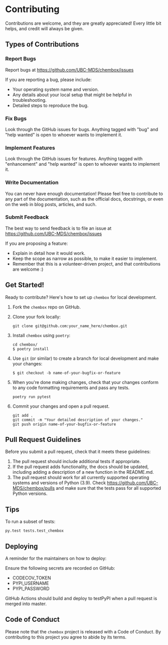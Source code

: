 # Contributing

Contributions are welcome, and they are greatly appreciated! Every little bit
helps, and credit will always be given.

## Types of Contributions

### Report Bugs

Report bugs at https://github.com/UBC-MDS/chembox/issues

If you are reporting a bug, please include:

* Your operating system name and version.
* Any details about your local setup that might be helpful in troubleshooting.
* Detailed steps to reproduce the bug.

### Fix Bugs

Look through the GitHub issues for bugs. Anything tagged with "bug" and "help
wanted" is open to whoever wants to implement it.

### Implement Features

Look through the GitHub issues for features. Anything tagged with "enhancement"
and "help wanted" is open to whoever wants to implement it.

### Write Documentation

You can never have enough documentation! Please feel free to contribute to any
part of the documentation, such as the official docs, docstrings, or even
on the web in blog posts, articles, and such.

### Submit Feedback

The best way to send feedback is to file an issue at https://github.com/UBC-MDS/chembox/issues

If you are proposing a feature:

* Explain in detail how it would work.
* Keep the scope as narrow as possible, to make it easier to implement.
* Remember that this is a volunteer-driven project, and that contributions
  are welcome :)

## Get Started!

Ready to contribute? Here's how to set up `chembox` for local development.

1. Fork the `chembox` repo on GitHub.
2. Clone your fork locally:

    ``` console
    git clone git@github.com:your_name_here/chembox.git
    ```

3. Install `chembox` using `poetry`:

    ```console
    cd chembox/
    $ poetry install
    ```

3. Use `git` (or similar) to create a branch for local development and make your changes:

    ```console
    $ git checkout -b name-of-your-bugfix-or-feature
    ```

4. When you're done making changes, check that your changes conform to any code formatting requirements and pass any tests.

    ```console
    poetry run pytest
    ```

5. Commit your changes and open a pull request.

    ```console
    git add .
    git commit -m "Your detailed description of your changes."
    git push origin name-of-your-bugfix-or-feature
    ```

## Pull Request Guidelines

Before you submit a pull request, check that it meets these guidelines:

1. The pull request should include additional tests if appropriate.
2. If the pull request adds functionality, the docs should be updated, including adding a description of a new function in the README.md.
3. The pull request should work for all currently supported operating systems and versions of Python (3.9). Check https://github.com/UBC-MDS/chembox/pulls and make sure that the tests pass for all supported Python versions.

## Tips

 To run a subset of tests:

 ```console
py.test tests.test_chembox
 ```

## Deploying

A reminder for the maintainers on how to deploy:

Ensure the following secrets are recorded on GitHub:

* CODECOV_TOKEN
* PYPI_USERNAME
* PYPI_PASSWORD

GitHub Actions should build and deploy to testPyPI when a pull request is merged into master.

## Code of Conduct

Please note that the `chembox` project is released with a
Code of Conduct. By contributing to this project you agree to abide by its terms.
